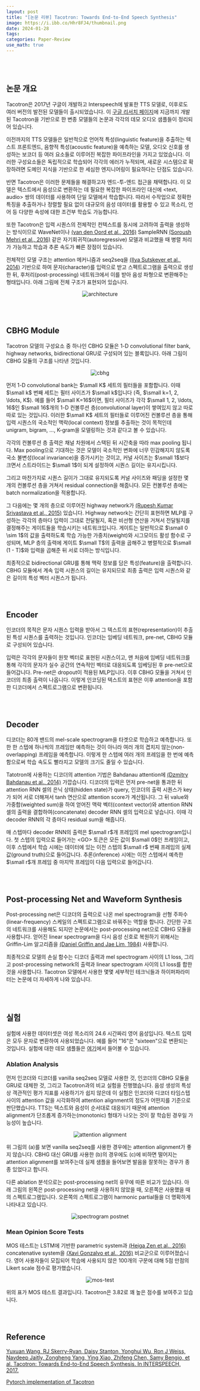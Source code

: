 ```yaml
---
layout: post
title: "[논문 리뷰] Tacotron: Towards End-to-End Speech Synthesis"
image: https://i.ibb.co/Hhr8FJ4/thumbnail.png
date: 2024-01-28
tags: 
categories: Paper-Review
use_math: true
---
```


<br><br>

## 논문 개요

Tacotron은 2017년 구글이 개발하고 Interspeech에 발표한 TTS 모델로, 이후로도 여러 버전의 발전된 모델들이 출시되었습니다. 이 [구글 리서치 페이지](https://google.github.io/tacotron/)에 지금까지 개발된 Tacotron을 기반으로 한 변종 모델들의 논문과 각각의 데모 오디오 샘플들이 정리되어 있습니다.

이전까지의 TTS 모델들은 일반적으로 언어적 특성(linguistic feature)을 추출하는 텍스트 프론트엔드, 음향적 특성(acoustic feature)을 예측하는 모델, 오디오 신호를 생성하는 보코더 등 여러 요소들로 이루어진 복잡한 파이프라인을 가지고 있었습니다. 이러한 구성요소들은 독립적으로 학습되어 각각의 에러가 누적되며, 새로운 시스템으로 확장하려면 도메인 지식을 기반으로 한 세심한 엔지니어링이 필요하다는 단점도 있습니다.

반면 Tacotron은 이러한 문제들을 해결하고자 엔드-투-엔드 접근을 채택합니다. 이 모델은 텍스트에서 음성으로 변환하는 데 필요한 복잡한 파이프라인 대신에 <text, audio> 쌍의 데이터를 사용하여 단일 모델에서 학습합니다. 따라서 수작업으로 정확한 특징을 추출하거나 정렬할 필요 없이 대규모의 음성 데이터를 활용할 수 있고 목소리, 언어 등 다양한 속성에 대한 조건부 학습도 가능합니다.

또한 Tacotron은 입력 시퀀스의 전체적인 컨텍스트를 동시에 고려하여 출력을 생성하는 방식이므로 WaveNet이나 [(van den Oord et al., 2016)](https://arxiv.org/abs/1609.03499) SampleRNN [(Soroush Mehri et al., 2016)](https://openreview.net/forum?id=SkxKPDv5xl) 같은 자기회귀적(autoregressive) 모델과 비교했을 때 병렬 처리가 가능하고 학습과 추론 속도가 빠른 장점이 있습니다.

전체적인 모델 구조는 attention 메커니즘과 seq2seq을 [(Ilya Sutskever et al., 2014)](https://proceedings.neurips.cc/paper/2014/hash/a14ac55a4f27472c5d894ec1c3c743d2-Abstract.html) 기반으로 하여 문자(character)를 입력으로 받고 스펙트로그램을 출력으로 생성한 뒤, 후처리(post-processing) 네트워크에서 이를 받아 음성 파형으로 변환해주는 형태입니다. 아래 그림에 전체 구조가 표현되어 있습니다.

<p align="center">
    <img src="https://i.ibb.co/dKgHqNX/architecture.png" alt="architecture" border="0">
</p>

<br><br>

## CBHG Module

Tacotron 모델의 구성요소 중 하나인 CBHG 모듈은 1-D convolutional filter bank, highway networks, bidirectional GRU로 구성되어 있는 블록입니다. 아래 그림이 CBHG 모듈의 구조를 나타낸 것입니다.

<p align="center">
    <img src="https://i.ibb.co/1JBHbk2/cbhg.png" alt="cbhg" border="0">
</p>

먼저 1-D convolutional bank는 $\small K$ 세트의 필터들을 포함합니다. 이때 $\small k$ 번째 세트는 필터 사이즈가 $\small k$입니다 (즉, $\small k=1, 2, \ldots, K$). 예를 들어 $\small K=16$이면, 필터 사이즈가 각각 $\small 1, 2, \ldots, 16$인 $\small 16$개의 1-D 컨볼루션 층(convolutional layer)이 쌓여있지 않고 따로따로 있는 것입니다. 이러한 $\small K$ 세트의 필터들로 이루어진 컨볼루션 층을 통해 입력 시퀀스의 국소적인 맥락(local context) 정보를 추출하는 것이 목적인데 unigram, bigram, ..., K-gram을 모델링하는 것과 같다고 볼 수 있습니다.

각각의 컨볼루션 층 출력은 채널 차원에서 스택된 뒤 시간축을 따라 max pooling 됩니다. Max pooling으로 기대하는 것은 모델이 국소적인 변화에 너무 민감해지지 않도록 국소 불변성(local invariance)을 증가시키는 것이고, 커널 사이즈는 $\small 1$보다 크면서 스트라이드는 $\small 1$이 되게 설정하여 시퀀스 길이는 유지시킵니다.

그리고 마찬가지로 시퀀스 길이가 그대로 유지되도록 커널 사이즈와 패딩을 설정한 몇 개의 컨볼루션 층을 거쳐서 residual connection을 해줍니다. 모든 컨볼루션 층에는 batch normalization을 적용합니다.

그 다음에는 몇 개의 층으로 이루어진 highway network가 [(Rupesh Kumar Srivastava et al., 2015)](https://arxiv.org/abs/1505.00387) 있습니다. Highway network는 간단히 표현하면 MLP를 구성하는 각각의 층마다 입력이 그대로 전달될지, 혹은 비선형 연산을 거쳐서 전달될지를 결정해주는 게이트들을 학습시키는 네트워크입니다. 게이트는 일반적으로 $\small 0 \sim 1$의 값을 출력하도록 학습 가능한 가중치(weight)와 시그모이드 활성 함수로 구성되며, MLP 층의 출력에 게이트 $\small T$의 출력을 곱해주고 병렬적으로 $\small (1 - T)$와 입력을 곱해준 뒤 서로 더하는 방식입니다.

최종적으로 bidirectional GRU를 통해 맥락 정보를 담은 특성(feature)을 출력합니다. CBHG 모듈에서 계속 입력 시퀀스의 길이는 유지되므로 최종 출력은 입력 시퀀스와 같은 길이의 특성 벡터 시퀀스가 됩니다.

<br><br>

## Encoder

인코더의 목적은 문자 시퀀스 입력을 받아서 그 텍스트의 표현(representation)이 추출된 특성 시퀀스를 출력하는 것입니다. 인코더는 임베딩 네트워크, pre-net, CBHG 모듈로 구성되어 있습니다.

입력은 각각의 문자들이 원핫 벡터로 표현된 시퀀스이고, 맨 처음에 임베딩 네트워크를 통해 각각의 문자가 실수 공간의 연속적인 벡터로 대응되도록 임베딩된 후 pre-net으로 들어갑니다. Pre-net은 dropout이 적용된 MLP입니다. 이후 CBHG 모듈을 거쳐서 인코더의 최종 출력이 나옵니다. 이렇게 인코딩된 텍스트의 표현은 이후 attention을 포함한 디코더에서 스펙트로그램으로 변환됩니다.

<br><br>

## Decoder

디코더는 80개 밴드의 mel-scale spectrogram을 타겟으로 학습하고 예측합니다. 또한 한 스텝에 하나씩의 프레임만 예측하는 것이 아니라 여러 개의 겹치지 않는(non-overlapping) 프레임을 예측합니다. 이렇게 한 스텝에 여러 개의 프레임을 한 번에 예측함으로써 학습 속도도 빨라지고 모델의 크기도 줄일 수 있습니다.

Tatotron에 사용하는 디코더의 attention 기법은 Bahdanau attention에 [(Dzmitry Bahdanau et al., 2014)](https://arxiv.org/abs/1409.0473) 가깝습니다. 디코더의 입력은 먼저 pre-net을 통과한 뒤 attention RNN 셀의 은닉 상태(hidden state)가 query, 인코더의 출력 시퀀스가 key가 되어 서로 더해져서 tanh 연산으로 attention score가 계산됩니다. 그 뒤 value와 가중합(weighted sum)을 하여 얻어진 맥락 벡터(context vector)와 attention RNN 셀의 출력을 결합하여(concatenate) decoder RNN 셀의 입력으로 넣습니다. 이때 각 decoder RNN의 각 층마다 residual sum을 해줍니다.

매 스텝마다 decoder RNN의 출력은 $\small r$개 프레임의 mel spectrogram입니다. 첫 스텝의 입력으로 들어가는 \<GO\> 토큰은 모든 값이 $\small 0$인 프레임이고, 이후 스텝에서 학습 시에는 데이터에 있는 이전 스텝의 $\small r$ 번째 프레임의 실제값(ground truth)으로 들어갑니다. 추론(inference) 시에는 이전 스텝에서 예측한 $\small r$개 프레임 중 마지막 프레임이 다음 입력으로 들어갑니다.

<br><br>

## Post-processing Net and Waveform Synthesis

Post-processing net은 디코더의 출력으로 나온 mel spectrogram을 선형 주파수(linear-frequency) 스케일의 스펙트로그램으로 바꿔주는 역할을 합니다. 간단한 구조의 네트워크를 사용해도 되지만 논문에서는 post-processing net으로 CBHG 모듈을 사용합니다. 얻어진 linear spectrogram을 다시 음성 신호로 복원하기 위해서는 Griffin-Lim 알고리즘을 [(Daniel Griffin and Jae Lim, 1984)](https://ieeexplore.ieee.org/document/1164317) 사용합니다.

최종적으로 모델의 손실 함수는 디코더 출력과 mel spectrogram 사이의 L1 loss, 그리고 post-processing network의 출력과 linear spectrogram 사이의 L1 loss를 합한 것을 사용합니다. Tacotron 모델에서 사용한 몇몇 세부적인 테크닉들과 하이퍼파라미터는 논문에 더 자세하게 나와 있습니다.

<br><br>

## 실험

실험에 사용한 데이터셋은 여성 목소리의 24.6 시간짜리 영어 음성입니다. 텍스트 입력은 모두 문자로 변환하여 사용되었습니다. 예를 들어 "16"은 "sixteen"으로 변환되는 것입니다. 실험에 대한 데모 샘플들은 [여기](https://google.github.io/tacotron/publications/tacotron/index.html)에서 들어볼 수 있습니다.

### Ablation Analysis

먼저 인코더와 디코더를 vanilla seq2seq 모델로 사용한 것, 인코더의 CBHG 모듈을 GRU로 대체한 것, 그리고 Tacotron과의 비교 실험을 진행했습니다. 음성 생성의 특성 상 객관적인 평가 지표를 사용하기가 쉽지 않은데 이 실험은 인코더와 디코더 타임스텝 사이의 attention 값을 시각화하여 attention alignment의 정도가 어떤지를 기준으로 판단했습니다. TTS는 텍스트와 음성이 순서대로 대응되기 때문에 attention alignment가 단조롭게 증가하는(monotonic) 형태가 나오는 것이 잘 학습된 경우일 가능성이 높습니다.

<p align="center">
    <img src="https://i.ibb.co/xLHHGsB/attention-alignment.png" alt="attention alignment" border="0">
</p>

위 그림의 (a)를 보면 vanilla seq2seq를 사용한 경우에는 attention alignment가 좋지 않습니다. CBHG 대신 GRU를 사용한 (b)의 경우에도 (c)에 비하면 떨어지는 attention alignment를 보여주는데 실제 샘플을 들어보면 발음을 잘못하는 경우가 종종 있었다고 합니다.

다른 ablation 분석으로는 post-processing net의 유무에 따른 비교가 있습니다. 아래 그림의 왼쪽은 post-processing net을 사용하지 않았을 때, 오른쪽은 사용했을 때의 스펙트로그램입니다. 오른쪽의 스펙트로그램이 harmonic partial들을 더 명확하게 나타내고 있습니다.

<p align="center">
    <img src="https://i.ibb.co/1Q5zrVQ/spectrogram-postnet.png" alt="spectrogram postnet" border="0">
</p>

### Mean Opinion Score Tests

MOS 테스트는 LSTM에 기반한 parametric system과 [(Heiga Zen et al., 2016)](https://arxiv.org/abs/1606.06061) concatenative system을 [(Xavi Gonzalvo et al., 2016)](https://static.googleusercontent.com/media/research.google.com/ko//pubs/archive/45564.pdf) 비교군으로 이루어졌습니다. 영어 사용자들이 모집되어 학습에 사용되지 않은 100개의 구문에 대해 5점 만점의 Likert scale 점수로 평가했습니다.

<p align="center">
    <img src="https://i.ibb.co/tcgQNs5/mos-test.png" alt="mos-test" border="0">
</p>

위의 표가 MOS 테스트 결과입니다. Tacotron은 3.82로 꽤 높은 점수를 보여주고 있습니다.

<br><br>

## Reference

[Yuxuan Wang, RJ Skerry-Ryan, Daisy Stanton, Yonghui Wu, Ron J Weiss, Navdeep Jaitly, Zongheng Yang, Ying Xiao, Zhifeng Chen, Samy Bengio, et al. Tacotron: Towards End-to-End Speech Synthesis. In INTERSPEECH, 2017.](https://arxiv.org/abs/1703.10135)

[Pytorch implementation of Tacotron](https://github.com/r9y9/tacotron_pytorch)
